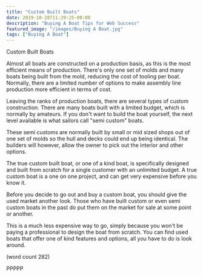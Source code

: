 ```yaml
---
title: "Custom Built Boats"
date: 2019-10-28T11:29:25-08:00
description: "Buying A Boat Tips for Web Success"
featured_image: "/images/Buying A Boat.jpg"
tags: ["Buying A Boat"]
---
```


Custom Built Boats

Almost all boats are constructed on a production 
basis, as this is the most efficient means of 
production.  There's only one set of molds and many
boats being built from the mold, reducing the cost
of tooling per boat.  Normally, there are a limited
number of options to make assembly line production
more efficient in terms of cost.

Leaving the ranks of production boats, there are
several types of custom construction.  There are
many boats built with a limited budget, which is 
normally by amateurs.  If you don't want to build 
the boat yourself, the next level available is 
what sailors call "semi custom" boats.

These semi customs are normally built by small or
mid sized shops out of one set of molds so the 
hull and decks could end up being identical.  The
builders will however, allow the owner to pick
out the interior and other options.

The true custom built boat, or one of a kind boat, 
is specifically designed and built from scratch 
for a single customer with an unlimited budget.  A
true custom boat is a one on one project, and
can get very expensive before you know it.

Before you decide to go out and buy a custom boat, 
you should give the used market another look.  Those
who have built custom or even semi custom boats 
in the past do put them on the market for sale at
some point or another.

This is a much less expensive way to go, simply 
because you won't be paying a professional to design
the boat from scratch.  You can find used boats that
offer one of kind features and options, all you have
to do is look around.

(word count 282)

PPPPP
